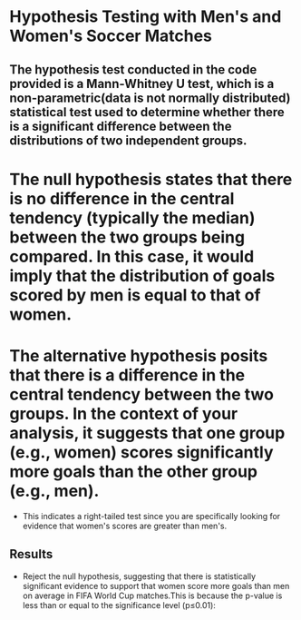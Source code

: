 # Hypothesis Testing with Men's and Women's Soccer Matches

## The hypothesis test conducted in the code provided is a Mann-Whitney U test, which is a non-parametric(data is not normally distributed) statistical test used to determine whether there is a significant difference between the distributions of two independent groups.

# The null hypothesis states that there is no difference in the central tendency (typically the median) between the two groups being compared. In this case, it would imply that the distribution of goals scored by men is equal to that of women.

# The alternative hypothesis posits that there is a difference in the central tendency between the two groups. In the context of your analysis, it suggests that one group (e.g., women) scores significantly more goals than the other group (e.g., men).
- This indicates a right-tailed test since you are specifically looking for evidence that women's scores are greater than men's.
## Results
- Reject the null hypothesis, suggesting that there is statistically significant evidence to support that women score more goals than men on average in FIFA World Cup matches.This is because the p-value is less than or equal to the significance level (p≤0.01):
